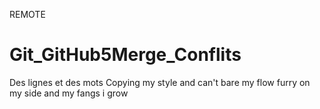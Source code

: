 REMOTE
# Git_GitHub5Merge_Conflits
Des lignes et des mots
Copying my style and can't bare my flow
furry on my side and my fangs i grow
